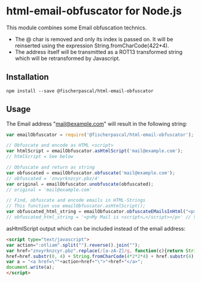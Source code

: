 html-email-obfuscator for Node.js
============================

This module combines some Email obfuscation technics.

 * The @ char is removed and only its index is passed on. It will be reinserted using the expression String.fromCharCode(4*2*2*4).
 * The address itself will be transmitted as a ROT13 transformed string which will be retransformed by Javascript.


Installation
------------

```
npm install --save @fischerpascal/html-email-obfuscator
```


Usage
-----

The Email address "mail@example.com" will result in the following string:

```js
var emailObfuscator = require('@fischerpascal/html-email-obfuscator');

// Obfuscate and encode as HTML <script>
var htmlScript = emailObfuscator.asHtmlScript('mail@example.com');
// htmlScript = See below

// Obfuscate and return as string
var obfuscated = emailObfuscator.obfuscate('mail@example.com');
// obfuscated = 'znvyrknzcyr.pbz/4'
var original = emailObfuscator.unobfuscate(obfuscated);
// original = 'mail@example.com'

// Find, obfuscate and encode emails in HTML-Strings
// This function use emailObfuscator.asHtmlScript();
var obfuscated_html_string = emailObfuscator.obfuscateEMailsInHtml("<p>My Mail is test@test.de</p>");
// obfuscated_html_string = '<p>My Mail is <script>…</script></p>' // See below

```

asHtmlScript output which can be included instead of the email address:

```html
<script type="text/javascript">
var action=":otliam".split("").reverse().join("");
var href="znvyrknzcyr.pbz".replace(/[a-zA-Z]/g, function(c){return String.fromCharCode((c<="Z"?90:122)>=(c=c.charCodeAt(0)+13)?c:c-26);});
href=href.substr(0, 4) + String.fromCharCode(4*2*2*4) + href.substr(4);
var a = "<a href=\""+action+href+"\">"+href+"</a>";
document.write(a);
</script>
```
